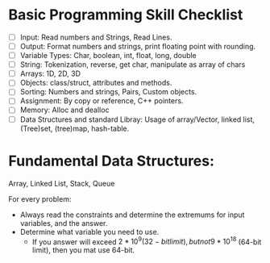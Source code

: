 # Basic Programming Skill Checklist

- [ ] Input: Read numbers and Strings, Read Lines.
- [ ] Output: Format numbers and strings, print floating point with rounding.
- [ ] Variable Types: Char, boolean, int, float, long, double
- [ ] String: Tokenization, reverse, get char, manipulate as array of chars
- [ ] Arrays: 1D, 2D, 3D
- [ ] Objects: class/struct, attributes and methods.
- [ ] Sorting: Numbers and strings, Pairs, Custom objects.
- [ ] Assignment: By copy or reference, C++ pointers.
- [ ] Memory: Alloc and dealloc
- [ ] Data Structures and standard Libray: Usage of array/Vector, linked list, (Tree)set, (tree)map, hash-table.

# Fundamental Data Structures:

Array, Linked List, Stack, Queue

For every problem:

* Always read the constraints and determine the extremums for input variables, and the answer.
* Determine what variable you need to use.
  * If you answer will exceed $2*10^9 (32-bit limit), but not 9*10^18$ (64-bit limit), then you mat use 64-bit.